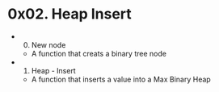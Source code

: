 # 0x02. Heap Insert
- 0. New node
  - A function that creats a binary tree node
- 1. Heap - Insert
  - A function that inserts a value into a Max Binary Heap
